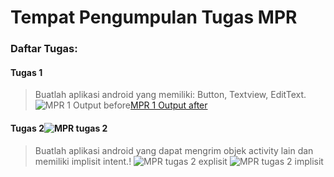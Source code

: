 # Tempat Pengumpulan Tugas MPR

### Daftar Tugas:

#### Tugas 1 
> Buatlah aplikasi android yang memiliki: Button, Textview, EditText.![MPR 1 Output before](https://user-images.githubusercontent.com/104439605/196772508-7ff7c17a-0868-4ac9-835c-e6c0b855178c.png)[MPR 1 Output after](https://user-images.githubusercontent.com/104439605/196772530-c75dcfaf-593b-4690-8779-ba9ce4310310.png)


#### Tugas 2![MPR tugas 2](https://user-images.githubusercontent.com/104439605/196772648-8d82675c-ee34-42c5-99da-49d9247a316a.png)

> Buatlah aplikasi android yang dapat mengrim objek activity lain dan memiliki implisit intent.!
![MPR tugas 2 explisit](https://user-images.githubusercontent.com/104439605/196773137-790aca16-961e-4c03-b8d8-0c5bd0f5b507.png)
![MPR tugas 2 implisit](https://user-images.githubusercontent.com/104439605/196773166-900ff31a-8e77-4aac-9423-920d34029038.png)
